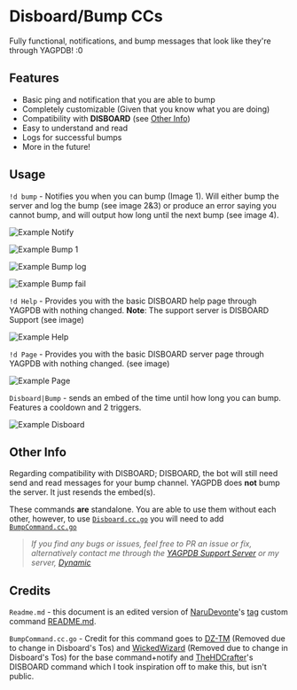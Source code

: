 # Disboard/Bump CCs
Fully functional, notifications, and bump messages that look like they're through YAGPDB! :0
 
## Features
- Basic ping and notification that you are able to bump 
- Completely customizable (Given that you know what you are doing)
- Compatibility with **DISBOARD** (see [Other Info](#Other-Info))
- Easy to understand and read
- Logs for successful bumps
- More in the future!

## Usage

`!d bump` - Notifies you when you can bump (Image 1). Will either bump the server and log the bump (see image 2&3) or produce an error saying you cannot bump, and will output how long until the next bump (see image 4).

![Example Notify](https://cdn.discordapp.com/attachments/784132360399487066/809890885584027678/unknown.png)

![Example Bump 1](https://cdn.discordapp.com/attachments/784132360399487066/809888149794717716/unknown.png)

![Example Bump log](https://cdn.discordapp.com/attachments/784132360399487066/809889847509647423/unknown.png)

![Example Bump fail](https://cdn.discordapp.com/attachments/784132360399487066/809890534013009920/unknown.png)


`!d Help` - Provides you with the basic DISBOARD help page through YAGPDB with nothing changed. **Note**: The support server is DISBOARD Support (see image)

![Example Help](https://cdn.discordapp.com/attachments/784132360399487066/809891290639499274/unknown.png)

`!d Page` - Provides you with the basic DISBOARD server page through YAGPDB with nothing changed. (see image)

![Example Page](https://cdn.discordapp.com/attachments/784132360399487066/809891768114872400/unknown.png)

`Disboard|Bump` - sends an embed of the time until how long you can bump. Features a cooldown and 2 triggers.

![Example Disboard](https://cdn.discordapp.com/attachments/784132360399487066/809892129681440808/unknown.png)

## Other Info
Regarding compatibility with DISBOARD; DISBOARD, the bot will still need send and read messages for your bump channel. YAGPDB does **not** bump the server. It just resends the embed(s).

These commands **are** standalone. You are able to use them without each other, however, to use [`Disboard.cc.go`](https://github.com/Ranger-4297/Dynamic-YAGPDB-ccs/blob/main/DISBOARD/DISBOARD.cc.go) you will need to add [`BumpCommand.cc.go`](https://github.com/Ranger-4297/Dynamic-YAGPDB-ccs/blob/main/DISBOARD/BumpCommand.cc.go)

> *If you find any bugs or issues, feel free to PR an issue or fix, alternatively contact me through the [YAGPDB Support Server](https://discord.gg/SY7wn39SYD) or my server, [Dynamic](https://discord.gg/2WfF9JxuTU)*


## Credits

`Readme.md` - this document is an edited version of [NaruDevonte](https://github.com/NaruDevnote)'s [tag](https://github.com/NaruDevnote/yagpdb-ccs/tree/master/tags) custom command [README.md](https://github.com/NaruDevnote/yagpdb-ccs/blob/master/tags/README.md).

`BumpCommand.cc.go` - Credit for this command goes to [DZ-TM](https://github.com/DZ-TM) (Removed due to change in Disboard's Tos) and [WickedWizard](https://github.com/WickedWizard3588) (Removed due to change in Disboard's Tos) for the base command+notify and [TheHDCrafter](https://github.com/TheHDCrafter/yagpdb-cc)'s DISBOARD command which I took inspiration off to make this, but isn't public.
